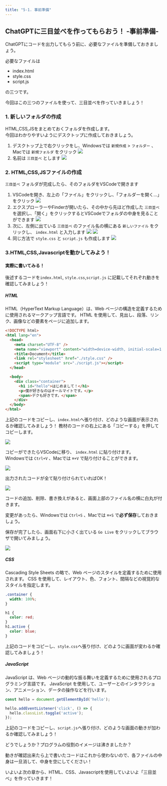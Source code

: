 ```yaml
---
title: "5-1. 事前準備"
---
```


## ChatGPTに三目並べを作ってもらおう！ -事前準備-

ChatGPTにコードを出力してもらう前に、必要なファイルを準備しておきましょう。  

必要なファイルは

- index.html
- style.css
- script.js

の三つです。

今回はこの三つのファイルを使って、三目並べを作っていきましょう！

### 1. 新しいフォルダの作成

HTML,CSS,JSをまとめておくフォルダを作成します。  
今回はわかりやすいようにデスクトップに作成しておきましょう。

1. デスクトップ上で右クリックをし、Windowsでは `新規作成` > `フォルダー` 、Macでは `新規フォルダ` をクリック
![](/images/nagoya2025/desktop-newfolder-windows.png)
2. 名前は `三目並べ` とします
![](/images/nagoya2025/desktop-newfolder-windows-name.png)

### 2. HTML,CSS,JSファイルの作成

`三目並べ` フォルダが完成したら、そのフォルダをVSCodeで開きます
1. VSCodeを開き、左上の「ファイル」をクリックし、「フォルダーを開く…」をクリック
![](/images/nagoya2025/vscode-openfolder-windows.png)
2. エクスプローラーやFinderが開いたら、その中から先ほど作成した `三目並べ` を選択し、「開く」をクリックするとVSCodeでフォルダの中身を見ることができます
![](/images/nagoya2025/vscode-openfolder-windows-select.png)
3. 次に、左側に出ている `三目並べ` のファイル名の横にある `新しいファイル` をクリックし、 `index.html` と入力します
![](/images/nagoya2025/vscode-newfile.png)
![](/images/nagoya2025/vscode-setting-filename.png)
4. 同じ方法で `style.css` と `script.js` も作成します
![](/images/nagoya2025/vscode-setting-filename-2.png)


### 3.HTML,CSS,Javascriptを動かしてみよう！

#### 実際に書いてみる！

後述するコードを`index.html`, `style.css`,`script.js` に記載してそれぞれ動きを確認してみましょう！

##### HTML

HTML（HyperText Markup Language）は、Web ページの構造を定義するために使用されるマークアップ言語です。
HTML を使用して、見出し、段落、リンク、画像などの要素をページに追加します。

```html
<!DOCTYPE html>
<html lang="en">
  <head>
    <meta charset="UTF-8" />
    <meta name="viewport" content="width=device-width, initial-scale=1.0" />
    <title>Document</title>
    <link rel="stylesheet" href="./style.css" />
    <script type="module" src="./script.js"></script>
  </head>

  <body>
    <div class="container">
      <h1 id="hello">はじめまして！</h1>
      <p>僕が好きなのはオールマイトです。</p>
      <span>デクも好きです。</span>
    </div>
  </body>
</html>
```
上記のコードをコピーし、`index.html`へ張り付け、どのような画面が表示されるか確認してみましょう！
教材のコードの右上にある「コピーする」を押してコピーします。

![](/images/nagoya2025/chatgpt-html-copy.png)

コピーができたらVSCodeに移り、 `index.html` に貼り付けます。  
Windowsでは `Ctrl+V` 、Macでは `⌘+V` で貼り付けることができます。

![](/images/nagoya2025/vscode-html-sanmoku-1.png)

出力されたコードが全て貼り付けられていればOK！

![](/images/nagoya2025/vscode-save-html.png)

コードの追加、削除、書き換えがあると、画面上部のファイル名の横に白丸が付きます。  

変更があったら、Windowsでは `Ctrl+S` 、Macでは `⌘+S` で**必ず保存**しておきましょう。

保存が完了したら、画面右下に小さく出ている `Go Live` をクリックしてブラウザで開いてみましょう。

![](/images/nagoya2025/vscode-golive.png)

##### CSS

Cascading Style Sheets の略で、Web ページのスタイルを定義するために使用されます。
CSS を使用して、レイアウト、色、フォント、間隔などの視覚的なスタイルを指定します。

```css
.container {
  width: 100%;
}

h1 {
  color: red;
}
h1.active {
  color: blue;
}
```
上記のコードをコピーし、`style.css`へ張り付け、どのように画面が変わるか確認してみましょう！

##### JavaScript

JavaScript は、Web ページの動的な振る舞いを定義するために使用されるプログラミング言語です。
JavaScript を使用して、ユーザーとのインタラクション、アニメーション、データの操作などを行います。

```javascript
const hello = document.getElementById('hello');

hello.addEventListener('click', () => {
  hello.classList.toggle('active');
});
```
上記のコードをコピーし、`script.js`へ張り付け、どのような画面の動きが加わるか確認してみましょう！


どうでしょうか？プログラムの役割のイメージは沸きましたか？

動きが確認出来たら上で書いたコードはこれから使わないので、各ファイルの中身は一旦消して、中身を空にしてください！

いよいよ次の章から、HTML、CSS、Javascriptを使用していよいよ「三目並べ」を作っていきます！